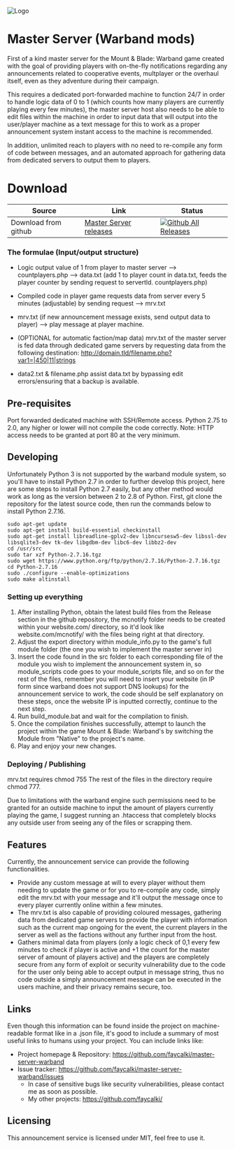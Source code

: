 ![Logo](https://i.imgur.com/ibTMkw3.png)

# Master Server (Warband mods)

First of a kind master server for the Mount & Blade: Warband game created with the goal of providing players with on-the-fly notifications regarding any announcements related to cooperative events, multplayer or the overhaul itself, even as they adventure during their campaign.

This requires a dedicated port-forwarded machine to function 24/7 in order to handle logic data of 0 to 1 (which counts how many players are currently playing every few minutes), the master server host also needs to be able to edit files within the machine in order to input data that will output into the user/player machine as a text message for this to work as a proper announcement system instant access to the machine is recommended.

In addition, unlimited reach to players with no need to re-compile any form of code between messages, and an automated approach for gathering data from dedicated servers to output them to players.

# Download

| Source | Link | Status |
|---|---|---|
| Download from github | [Master Server releases](https://github.com/faycalki/master-server-warband/releases) | [![Github All Releases](https://img.shields.io/github/downloads/faycalki/master-server-warband/total.svg)](https://github.com/faycalki/master-server-warband/releases) |


### The formulae (Input/output structure)
* Logic output value of 1 from player to master server --> countplayers.php --> data.txt (add 1 to player count in data.txt, feeds the player counter by sending request to servertld. countplayers.php)

* Compiled code in player game requests data from server every 5 minutes (adjustable) by sending request --> mrv.txt

* mrv.txt (if new announcement message exists, send output data to player) -->  play message at player machine.

* (OPTIONAL for automatic faction/map data) mrv.txt of the master server is fed data through dedicated game servers by requesting data from the following destination: http://domain.tld/filename.php?var1=|450|11|strings

* data2.txt & filename.php assist data.txt by bypassing edit errors/ensuring that a backup is available.

## Pre-requisites
Port forwarded dedicated machine with SSH/Remote access.
Python 2.75 to 2.0, any higher or lower will not compile the code correctly.
Note: HTTP access needs to be granted at port 80 at the very minimum.

## Developing
Unfortunately Python 3 is not supported by the warband module system, so you'll have to install Python 2.7 in order to further develop this project, here are some steps to install Python 2.7 easily, but any other method would work as long as the version between 2 to 2.8 of Python.
First, git clone the repository for the latest source code, then run the commands below to install Python 2.7.16.

```shell
sudo apt-get update
sudo apt-get install build-essential checkinstall
sudo apt-get install libreadline-gplv2-dev libncursesw5-dev libssl-dev libsqlite3-dev tk-dev libgdbm-dev libc6-dev libbz2-dev
cd /usr/src
sudo tar xzf Python-2.7.16.tgz
sudo wget https://www.python.org/ftp/python/2.7.16/Python-2.7.16.tgz
cd Python-2.7.16
sudo ./configure --enable-optimizations
sudo make altinstall
```

### Setting up everything

1. After installing Python, obtain the latest build files from the Release section in the github repository, the mcnotify folder needs to be created within your website.com/ directory, so it'd look like website.com/mcnotify/ with the files being right at that directory.
2. Adjust the export directory within module_info.py to the game's full module folder (the one you wish to implement the master server in)
3. Insert the code found in the src folder to each corresponding file of the module you wish to implement the announcement system in, so module_scripts code goes to your module_scripts file, and so on for the rest of the files, remember you will need to insert your website (in IP form since warband does not support DNS lookups) for the announcement service to work, the code should be self explanatory on these steps, once the website IP is inputted correctly, continue to the next step.
4. Run build_module.bat and wait for the compilation to finish.
5. Once the compilation finishes successfully, attempt to launch the project within the game Mount & Blade: Warband's by switching the Module from "Native" to the project's name.
6. Play and enjoy your new changes.

### Deploying / Publishing
mrv.txt requires chmod 755
The rest of the files in the directory require chmod 777.

Due to limitations with the warband engine such permissions need to be granted for an outside machine to input the amount of players currently playing the game, I suggest running an .htaccess that completely blocks any outside user from seeing any of the files or scrapping them.

## Features

Currently, the announcement service can provide the following functionalities.
* Provide any custom message at will to every player without them needing to update the game or for you to re-compile any code, simply edit the mrv.txt with your message and it'll output the message once to every player currently online within a few minutes.
* The mrv.txt is also capable of providing coloured messages, gathering data from dedicated game servers to provide the player with information such as the current map ongoing for the event, the current players in the server as well as the factions without any further input from the host.
* Gathers minimal data from players (only a logic check of 0,1 every few minutes to check if player is active and +1 the count for the master server of amount of players active) and the players are completely secure from any form of exploit or security vulnerability due to the code for the user only being able to accept output in message string, thus no code outside a simply announcement message can be executed in the users machine, and their privacy remains secure, too.

## Links

Even though this information can be found inside the project on machine-readable
format like in a .json file, it's good to include a summary of most useful
links to humans using your project. You can include links like:

- Project homepage & Repository: https://github.com/faycalki/master-server-warband
- Issue tracker: https://github.com/faycalki/master-server-warband/issues
  - In case of sensitive bugs like security vulnerabilities, please contact me as soon as possible.
  - My other projects: https://github.com/faycalki/



## Licensing

This announcement service is licensed under MIT, feel free to use it.

